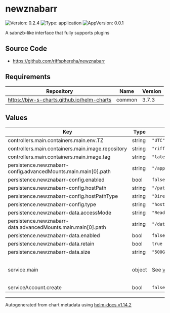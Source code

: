 # newznabarr

![Version: 0.2.4](https://img.shields.io/badge/Version-0.2.4-informational?style=flat-square) ![Type: application](https://img.shields.io/badge/Type-application-informational?style=flat-square) ![AppVersion: 0.0.1](https://img.shields.io/badge/AppVersion-0.0.1-informational?style=flat-square)

A sabnzb-like interface that fully supports plugins

## Source Code

* <https://github.com/riffsphereha/newznabarr>

## Requirements

| Repository | Name | Version |
|------------|------|---------|
| https://bjw-s-charts.github.io/helm-charts | common | 3.7.3 |

## Values

| Key | Type | Default | Description |
|-----|------|---------|-------------|
| controllers.main.containers.main.env.TZ | string | `"UTC"` |  |
| controllers.main.containers.main.image.repository | string | `"riffsphereha/newznabarr"` |  |
| controllers.main.containers.main.image.tag | string | `"latest"` |  |
| persistence.newznabarr-config.advancedMounts.main.main[0].path | string | `"/app/config"` |  |
| persistence.newznabarr-config.enabled | bool | `false` |  |
| persistence.newznabarr-config.hostPath | string | `"/path/to/your/config/newznabarr"` |  |
| persistence.newznabarr-config.hostPathType | string | `"DirectoryOrCreate"` |  |
| persistence.newznabarr-config.type | string | `"hostPath"` |  |
| persistence.newznabarr-data.accessMode | string | `"ReadWriteOnce"` |  |
| persistence.newznabarr-data.advancedMounts.main.main[0].path | string | `"/data/downloads/downloadarr"` |  |
| persistence.newznabarr-data.enabled | bool | `false` |  |
| persistence.newznabarr-data.retain | bool | `true` |  |
| persistence.newznabarr-data.size | string | `"500Gi"` |  |
| service.main | object | See [values.yaml](./values.yaml) | Configures service settings for the chart. |
| serviceAccount.create | bool | `false` |  |

----------------------------------------------
Autogenerated from chart metadata using [helm-docs v1.14.2](https://github.com/norwoodj/helm-docs/releases/v1.14.2)
